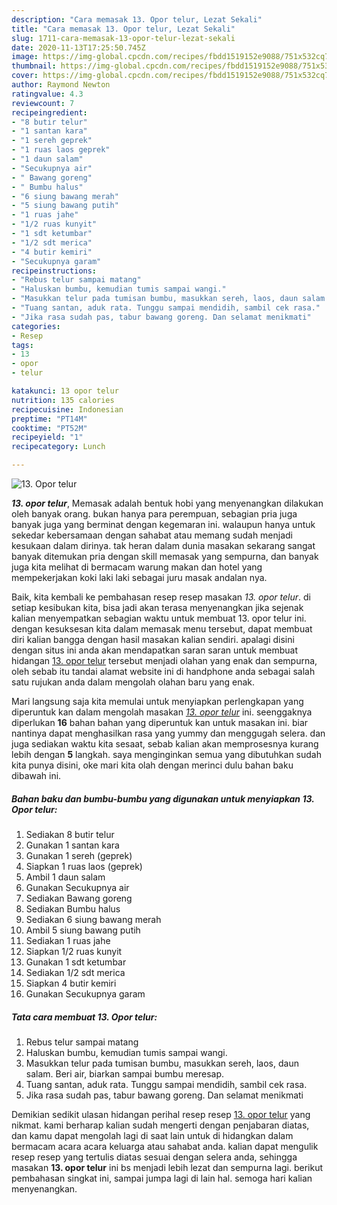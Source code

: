 ```yaml
---
description: "Cara memasak 13. Opor telur, Lezat Sekali"
title: "Cara memasak 13. Opor telur, Lezat Sekali"
slug: 1711-cara-memasak-13-opor-telur-lezat-sekali
date: 2020-11-13T17:25:50.745Z
image: https://img-global.cpcdn.com/recipes/fbdd1519152e9088/751x532cq70/13-opor-telur-foto-resep-utama.jpg
thumbnail: https://img-global.cpcdn.com/recipes/fbdd1519152e9088/751x532cq70/13-opor-telur-foto-resep-utama.jpg
cover: https://img-global.cpcdn.com/recipes/fbdd1519152e9088/751x532cq70/13-opor-telur-foto-resep-utama.jpg
author: Raymond Newton
ratingvalue: 4.3
reviewcount: 7
recipeingredient:
- "8 butir telur"
- "1 santan kara"
- "1 sereh geprek"
- "1 ruas laos geprek"
- "1 daun salam"
- "Secukupnya air"
- " Bawang goreng"
- " Bumbu halus"
- "6 siung bawang merah"
- "5 siung bawang putih"
- "1 ruas jahe"
- "1/2 ruas kunyit"
- "1 sdt ketumbar"
- "1/2 sdt merica"
- "4 butir kemiri"
- "Secukupnya garam"
recipeinstructions:
- "Rebus telur sampai matang"
- "Haluskan bumbu, kemudian tumis sampai wangi."
- "Masukkan telur pada tumisan bumbu, masukkan sereh, laos, daun salam. Beri air, biarkan sampai bumbu meresap."
- "Tuang santan, aduk rata. Tunggu sampai mendidih, sambil cek rasa."
- "Jika rasa sudah pas, tabur bawang goreng. Dan selamat menikmati"
categories:
- Resep
tags:
- 13
- opor
- telur

katakunci: 13 opor telur 
nutrition: 135 calories
recipecuisine: Indonesian
preptime: "PT14M"
cooktime: "PT52M"
recipeyield: "1"
recipecategory: Lunch

---
```



![13. Opor telur](https://img-global.cpcdn.com/recipes/fbdd1519152e9088/751x532cq70/13-opor-telur-foto-resep-utama.jpg)

<b><i>13. opor telur</i></b>, Memasak adalah bentuk hobi yang menyenangkan dilakukan oleh banyak orang. bukan hanya para perempuan, sebagian pria juga banyak juga yang berminat dengan kegemaran ini. walaupun hanya untuk sekedar kebersamaan dengan sahabat atau memang sudah menjadi kesukaan dalam dirinya. tak heran dalam dunia masakan sekarang sangat banyak ditemukan pria dengan skill memasak yang sempurna, dan banyak juga kita melihat di bermacam warung makan dan hotel yang mempekerjakan koki laki laki sebagai juru masak andalan nya.

Baik, kita kembali ke pembahasan resep resep masakan <i>13. opor telur</i>. di setiap kesibukan kita, bisa jadi akan terasa menyenangkan jika sejenak kalian menyempatkan sebagian waktu untuk membuat 13. opor telur ini. dengan kesuksesan kita dalam memasak menu tersebut, dapat membuat diri kalian bangga dengan hasil masakan kalian sendiri. apalagi disini dengan situs ini anda akan mendapatkan saran saran untuk membuat hidangan <u>13. opor telur</u> tersebut menjadi olahan yang enak dan sempurna, oleh sebab itu tandai alamat website ini di handphone anda sebagai salah satu rujukan anda dalam mengolah olahan baru yang enak.




Mari langsung saja kita memulai untuk menyiapkan perlengkapan yang diperuntuk kan dalam mengolah masakan <u><i>13. opor telur</i></u> ini. seenggaknya diperlukan <b>16</b> bahan bahan yang diperuntuk kan untuk masakan ini. biar nantinya dapat menghasilkan rasa yang yummy dan menggugah selera. dan juga sediakan waktu kita sesaat, sebab kalian akan memprosesnya kurang lebih dengan <b>5</b> langkah. saya menginginkan semua yang dibutuhkan sudah kita punya disini, oke mari kita olah dengan merinci dulu bahan baku dibawah ini.

<!--inarticleads1-->

##### Bahan baku dan bumbu-bumbu yang digunakan untuk menyiapkan 13. Opor telur:

1. Sediakan 8 butir telur
1. Gunakan 1 santan kara
1. Gunakan 1 sereh (geprek)
1. Siapkan 1 ruas laos (geprek)
1. Ambil 1 daun salam
1. Gunakan Secukupnya air
1. Sediakan  Bawang goreng
1. Sediakan  Bumbu halus
1. Sediakan 6 siung bawang merah
1. Ambil 5 siung bawang putih
1. Sediakan 1 ruas jahe
1. Siapkan 1/2 ruas kunyit
1. Gunakan 1 sdt ketumbar
1. Sediakan 1/2 sdt merica
1. Siapkan 4 butir kemiri
1. Gunakan Secukupnya garam




<!--inarticleads2-->

##### Tata cara membuat 13. Opor telur:

1. Rebus telur sampai matang
1. Haluskan bumbu, kemudian tumis sampai wangi.
1. Masukkan telur pada tumisan bumbu, masukkan sereh, laos, daun salam. Beri air, biarkan sampai bumbu meresap.
1. Tuang santan, aduk rata. Tunggu sampai mendidih, sambil cek rasa.
1. Jika rasa sudah pas, tabur bawang goreng. Dan selamat menikmati




Demikian sedikit ulasan hidangan perihal resep resep <u>13. opor telur</u> yang nikmat. kami berharap kalian sudah mengerti dengan penjabaran diatas, dan kamu dapat mengolah lagi di saat lain untuk di hidangkan dalam bermacam acara acara keluarga atau sahabat anda. kalian dapat mengulik resep resep yang tertulis diatas sesuai dengan selera anda, sehingga masakan <b>13. opor telur</b> ini bs menjadi lebih lezat dan sempurna lagi. berikut pembahasan singkat ini, sampai jumpa lagi di lain hal. semoga hari kalian menyenangkan.
